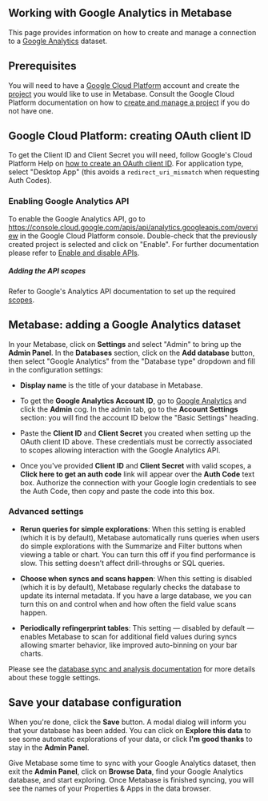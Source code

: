 ## Working with Google Analytics in Metabase

This page provides information on how to create and manage a connection to a [Google Analytics][google-analytics] dataset.

## Prerequisites

You will need to have a [Google Cloud Platform][google-cloud] account and create the [project][google-cloud-create-project] you would like to use in Metabase. Consult the Google Cloud Platform documentation on how to [create and manage a project][google-cloud-management] if you do not have one.

## Google Cloud Platform: creating OAuth client ID

To get the Client ID and Client Secret you will need, follow Google's Cloud Platform Help on [how to create an OAuth client ID][google-cloud-oauth]. For application type, select "Desktop App" (this avoids a `redirect_uri_mismatch` when requesting Auth Codes).

### Enabling Google Analytics API

To enable the Google Analytics API, go to <https://console.cloud.google.com/apis/api/analytics.googleapis.com/overview> in the Google Cloud Platform console. Double-check that the previously created project is selected and click on "Enable". For further documentation please refer to [Enable and disable APIs][google-enable-disable-apis].

##### Adding the API scopes

Refer to Google's Analytics API documentation to set up the required [scopes][google-oauth-scopes].

## Metabase: adding a Google Analytics dataset

In your Metabase, click on **Settings** and select "Admin" to bring up the **Admin Panel**. In the **Databases** section, click on the **Add database** button, then select "Google Analytics" from the "Database type" dropdown and fill in the configuration settings:

- **Display name** is the title of your database in Metabase.

- To get the **Google Analytics Account ID**, go to [Google Analytics][google-analytics] and click the **Admin** cog.  In the admin tab, go to the **Account Settings** section: you will find the account ID below the "Basic Settings" heading.

- Paste the **Client ID** and **Client Secret** you created when setting up the OAuth client ID above. These credentials must be correctly associated to scopes allowing interaction with the Google Analytics API.

- Once you've provided **Client ID** and **Client Secret** with valid scopes, a **Click here to get an auth code** link will appear over the **Auth Code** text box. Authorize the connection with your Google login credentials to see the Auth Code, then copy and paste the code into this box.

### Advanced settings

- **Rerun queries for simple explorations**: When this setting is enabled (which it is by default), Metabase automatically runs queries when users do simple explorations with the Summarize and Filter buttons when viewing a table or chart. You can turn this off if you find performance is slow. This setting doesn’t affect drill-throughs or SQL queries.

- **Choose when syncs and scans happen**: When this setting is disabled (which it is by default), Metabase regularly checks the database to update its internal metadata. If you have a large database, we you can turn this on and control when and how often the field value scans happen.

- **Periodically refingerprint tables**: This setting — disabled by default — enables Metabase to scan for additional field values during syncs allowing smarter behavior, like improved auto-binning on your bar charts.

Please see the [database sync and analysis documentation][sync-docs] for more details about these toggle settings.

## Save your database configuration

When you're done, click the **Save** button. A modal dialog will inform you that your database has been added. You can click on **Explore this data** to see some automatic explorations of your data, or click **I'm good thanks** to stay in the **Admin Panel**.

Give Metabase some time to sync with your Google Analytics dataset, then exit the **Admin Panel**, click on **Browse Data**, find your Google Analytics database, and start exploring. Once Metabase is finished syncing, you will see the names of your Properties & Apps in the data browser.

[google-analytics]: https://cloud.google.com/analytics
[google-cloud]: https://cloud.google.com/
[google-cloud-create-project]: https://cloud.google.com/resource-manager/docs/creating-managing-projects#creating_a_project
[google-cloud-management]: https://cloud.google.com/resource-manager/docs/creating-managing-projects
[google-cloud-oauth]: https://support.google.com/cloud/answer/6158849
[google-enable-disable-apis]: https://support.google.com/googleapi/answer/6158841
[google-oauth-scopes]: https://developers.google.com/identity/protocols/oauth2/scopes
[sync-docs]: ../../administration-guide/01-managing-databases.html#choose-when-metabase-syncs-and-scans
